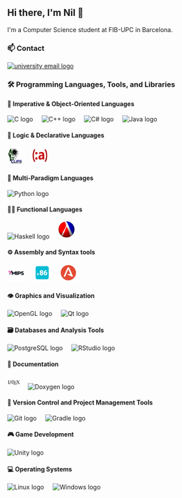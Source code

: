 <!-- GOT THE INFO IMAGES FROM -> https://profile-readme-generator.com/ -->

## Hi there, I'm Nil 👋

I'm a Computer Science student at FIB-UPC in Barcelona.

### 📫 Contact 

<div align="left">
  <a href="mailto:nil.casas.duatis@estudiantat.upc.edu">
    <img src="https://img.shields.io/static/v1?message=UPC&logo=gmail&label=&color=D14836&logoColor=white&labelColor=&style=for-the-badge" height="25" alt="university email logo" />
  </a>
  <!-- <a href="https://www.linkedin.com/in/nil-casas-duatis-9b2203329/" target="_blank">
    <img src="https://cdn.jsdelivr.net/gh/devicons/devicon/icons/linkedin/linkedin-original.svg" height="40" alt="LinkedIn logo" />
  </a>
  <img width="12" /> -->
</div>

<!-- <div align="left">
  <a href="mailto:nil.cases@gmail.com">
    <img src="https://img.shields.io/static/v1?message=Personal&logo=gmail&label=&color=D14836&logoColor=white&labelColor=&style=for-the-badge" height="25" alt="personal email logo" />
  </a>
</div> -->


<!-- PacMan, not used right now


<!-- <picture>
  <source media="(prefers-color-scheme: dark)" srcset="https://raw.githubusercontent.com/nilhouses/nilhouses/output/pacman-contribution-graph-dark.svg">
  <source media="(prefers-color-scheme: light)" srcset="https://raw.githubusercontent.com/nilhouses/nilhouses/output/pacman-contribution-graph.svg">
  <img alt="pacman contribution graph" src="https://raw.githubusercontent.com/nilhouses/nilhouses/output/pacman-contribution-graph.svg">
</picture> -->


<!-- Languages -->

### 🛠 Programming Languages, Tools, and Libraries

#### 📜 Imperative & Object-Oriented Languages
<div align="left">
  <img src="https://cdn.jsdelivr.net/gh/devicons/devicon/icons/c/c-original.svg" height="40" alt="C logo"  />
  <img width="12" />
  <img src="https://cdn.jsdelivr.net/gh/devicons/devicon/icons/cplusplus/cplusplus-original.svg" height="40" alt="C++ logo"  />
  <img width="12" />
  <img src="https://cdn.jsdelivr.net/gh/devicons/devicon/icons/csharp/csharp-original.svg" height="40" alt="C# logo"  />
  <img width="12" />
  <img src="https://cdn.jsdelivr.net/gh/devicons/devicon/icons/java/java-original.svg" height="40" alt="Java logo"  />
</div>

#### 🧠 Logic & Declarative Languages
<div align="left">
  <img src=".images/clips.png" height="40" alt="CLIPS logo" />
  <img width="12" />
  <img src=".images/pddl.png" height="40" alt="Pddl logo" />
  <img width="12" />
  <!-- <img src=".images/prolog.png" height="40" alt="Prolog logo" />
  <img width="12" /> -->
</div>

#### 🐍 Multi-Paradigm Languages
<div align="left">
  <img src="https://cdn.jsdelivr.net/gh/devicons/devicon/icons/python/python-original.svg" height="40" alt="Python logo"  />
  <img width="12" />
</div>

#### 🧑‍💻 Functional Languages
<div align="left">
  <img src="https://cdn.jsdelivr.net/gh/devicons/devicon/icons/haskell/haskell-original.svg" height="40" alt="Haskell logo"  />
  <img width="12" />
  <img src=".images/Scheme.png" height="40" alt="Scheme logo"  />
  <img width="12" />
</div>

#### ⚙️ Assembly and Syntax tools
<div align="left">
  <img src=".images/mips.png" height="40" alt="MIPS logo" />
  <img width="12" />
  <img src=".images/x86.png" height="40" alt="X86 logo" />
  <img width="12" />
  <img src=".images/antlr.svg" height="40" alt="ANTLR logo" />
  <img width="12" />
</div>

#### 👁️ Graphics and Visualization
<div align="left">
  <img src="https://cdn.jsdelivr.net/gh/devicons/devicon/icons/opengl/opengl-original.svg" height="40" alt="OpenGL logo"  />
  <img width="12" />
  <img src="https://cdn.jsdelivr.net/gh/devicons/devicon/icons/qt/qt-original.svg" height="40" alt="Qt logo"  />
  <img width="12" />
</div>

#### 🗃️ Databases and Analysis Tools
<div align="left">
  <img src="https://cdn.jsdelivr.net/gh/devicons/devicon/icons/postgresql/postgresql-original.svg" height="40" alt="PostgreSQL logo"  />
  <img width="12" />
  <img src="https://cdn.jsdelivr.net/gh/devicons/devicon/icons/rstudio/rstudio-original.svg" height="40" alt="RStudio logo"  />
</div>

#### 📄 Documentation

<div align="left">
  <img src=".images/latex.svg" height="30" alt="LaTeX logo" />
  <img width="9" />
  <img src="https://www.doxygen.nl/assets/doxygen.svg" height="30" alt="Doxygen logo" />
  <img width="12" />  
</div>

#### 🔧 Version Control and Project Management Tools
<div align="left">
  <img src="https://cdn.simpleicons.org/git/F05032" height="40" alt="Git logo" />
  <img width="12" />
  <img src="https://cdn.simpleicons.org/gradle/02303A" height="40" alt="Gradle logo"  />
  <img width="12" />
</div>

#### 🎮 Game Development
<div align="left">
  <img src="https://cdn.jsdelivr.net/gh/devicons/devicon/icons/unity/unity-original.svg" height="40" alt="Unity logo"  />
</div>

<!-- [simple 2D game](https://nilcd.itch.io/projecte) -->

#### 💻 Operating Systems
<div align="left">
  <img src="https://cdn.jsdelivr.net/gh/devicons/devicon/icons/linux/linux-original.svg" height="40" alt="Linux logo"  />
  <img width="12" />
  <img src="https://cdn.jsdelivr.net/gh/devicons/devicon/icons/windows8/windows8-original.svg" height="40" alt="Windows logo" />
</div>


<!-- 

### 🎧 Music [Listen on Spotify](https://open.spotify.com/playlist/37i9dQZF1EpjNe2LPGtZ96?si=TTK3BFgXRi2VfiAUKahj)
### 🎵 Recent songs listened to

![Alt text](https://spotify-recently-played-readme.vercel.app/api?user=nilcd)
